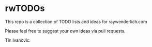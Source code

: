 # rwTODOs

This repo is a collection of TODO lists and ideas for raywenderlich.com

Please feel free to suggest your own ideas via pull requests.

Tin Ivanovic.
